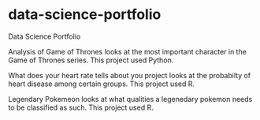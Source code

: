 # data-science-portfolio
Data Science Portfolio

Analysis of Game of Thrones looks at the most important character in the Game of Thrones series. This project used Python.

What does your heart rate tells about you project looks at the probabilty of heart disease among certain groups. This project used R.

Legendary Pokemeon looks at what qualities a legenedary pokemon needs to be classified as such. This project used R. 
